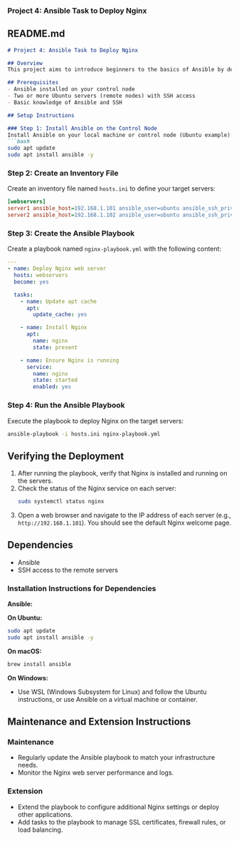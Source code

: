 
### Project 4: Ansible Task to Deploy Nginx

## README.md

```markdown
# Project 4: Ansible Task to Deploy Nginx

## Overview
This project aims to introduce beginners to the basics of Ansible by deploying the Nginx web server on Ubuntu servers. Ansible allows for automated, consistent, and efficient management of server configurations.

## Prerequisites
- Ansible installed on your control node
- Two or more Ubuntu servers (remote nodes) with SSH access
- Basic knowledge of Ansible and SSH

## Setup Instructions

### Step 1: Install Ansible on the Control Node
Install Ansible on your local machine or control node (Ubuntu example):
```bash
sudo apt update
sudo apt install ansible -y
```

### Step 2: Create an Inventory File
Create an inventory file named `hosts.ini` to define your target servers:
```ini
[webservers]
server1 ansible_host=192.168.1.101 ansible_user=ubuntu ansible_ssh_private_key_file=~/.ssh/id_rsa
server2 ansible_host=192.168.1.102 ansible_user=ubuntu ansible_ssh_private_key_file=~/.ssh/id_rsa
```

### Step 3: Create the Ansible Playbook
Create a playbook named `nginx-playbook.yml` with the following content:
```yaml
---
- name: Deploy Nginx web server
  hosts: webservers
  become: yes

  tasks:
    - name: Update apt cache
      apt:
        update_cache: yes

    - name: Install Nginx
      apt:
        name: nginx
        state: present

    - name: Ensure Nginx is running
      service:
        name: nginx
        state: started
        enabled: yes
```

### Step 4: Run the Ansible Playbook
Execute the playbook to deploy Nginx on the target servers:
```bash
ansible-playbook -i hosts.ini nginx-playbook.yml
```

## Verifying the Deployment

1. After running the playbook, verify that Nginx is installed and running on the servers.
2. Check the status of the Nginx service on each server:
   ```bash
   sudo systemctl status nginx
   ```
3. Open a web browser and navigate to the IP address of each server (e.g., `http://192.168.1.101`). You should see the default Nginx welcome page.

## Dependencies

- Ansible
- SSH access to the remote servers

### Installation Instructions for Dependencies

**Ansible:**

**On Ubuntu:**
```bash
sudo apt update
sudo apt install ansible -y
```

**On macOS:**
```bash
brew install ansible
```

**On Windows:**
- Use WSL (Windows Subsystem for Linux) and follow the Ubuntu instructions, or use Ansible on a virtual machine or container.

## Maintenance and Extension Instructions

### Maintenance

- Regularly update the Ansible playbook to match your infrastructure needs.
- Monitor the Nginx web server performance and logs.

### Extension

- Extend the playbook to configure additional Nginx settings or deploy other applications.
- Add tasks to the playbook to manage SSL certificates, firewall rules, or load balancing.
